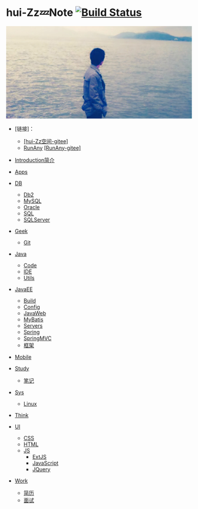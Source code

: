 # hui-Zz💤Note [![Build Status](https://travis-ci.com/hui-Zz/huiNote.svg?branch=master)](https://travis-ci.com/hui-Zz/huiNote)

[![hui-Zz空间](/assets/images/Z_Plus.jpg ':size=320x160')](https://hui-zz.github.io)

* [链接]：
  * [[hui-Zz空间-gitee]](https://hui-zz.gitee.io)
  * [RunAny](https://hui-zz.github.io/RunAny) [[RunAny-gitee]](https://hui-zz.gitee.io/RunAny)

* [Introduction简介](README.md)
* [Apps](Apps/README.md)
* [DB](DB/README.md)
  * [Db2](DB/Db2/README.md)
  * [MySQL](DB/MySQL/README.md)
  * [Oracle](DB/Oracle/README.md)
  * [SQL](DB/SQL/README.md)
  * [SQLServer](DB/SQLServer/README.md)
* [Geek](Geek/README.md)
  * [Git](Git/README.md)
* [Java](Java/README.md)
  * [Code](Java/Code/README.md)
  * [IDE](Java/IDE/README.md)
  * [Utils](Java/Utils/README.md)
* [JavaEE](JavaEE/README.md)
  * [Build](JavaEE/Build/README.md)
  * [Config](JavaEE/Config/README.md)
  * [JavaWeb](JavaEE/JavaWeb/README.md)
  * [MyBatis](JavaEE/MyBatis/README.md)
  * [Servers](JavaEE/Servers/README.md)
  * [Spring](JavaEE/Spring/README.md)
  * [SpringMVC](JavaEE/SpringMVC/README.md)
  * [框架](JavaEE/框架/README.md)
* [Mobile](Mobile/README.md)
* [Study](Study/README.md)
  * [笔记](Study/笔记/README.md)
* [Sys](Sys/README.md)
  * [Linux](Sys/Linux/README.md)
* [Think](Think/README.md)
* [UI](UI/README.md)
  * [CSS](UI/CSS/README.md)
  * [HTML](UI/HTML/README.md)
  * [JS](UI/JS/README.md)
    * [ExtJS](UI/JS/ExtJS/README.md)
    * [JavaScript](UI/JS/JavaScript/README.md)
    * [JQuery](UI/JS/JQuery/README.md)
* [Work](Work/README.md)
  * [简历](Work/简历/README.md)
  * [面试](Work/面试/README.md)
